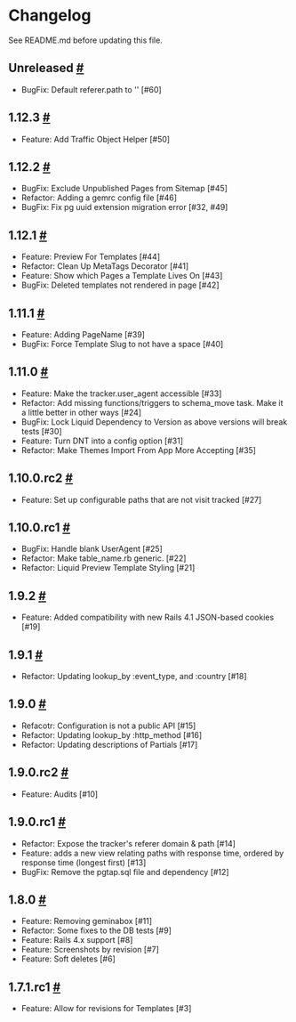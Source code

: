 # Changelog

See README.md before updating this file.

## Unreleased [#](https://github.com/enova/landable/compare/v1.12.1...master)
* BugFix: Default referer.path to '' [#60]

## 1.12.3 [#](https://github.com/enova/landable/compare/v1.12.2...v1.12.3)
* Feature: Add Traffic Object Helper [#50]

## 1.12.2 [#](https://github.com/enova/landable/compare/v1.12.1...v1.12.2)
* BugFix: Exclude Unpublished Pages from Sitemap [#45]
* Refactor: Adding a gemrc config file [#46]
* BugFix: Fix pg uuid extension migration error [#32, #49]

## 1.12.1 [#](https://github.com/enova/landable/compare/v1.11.1...v1.12.1)
* Feature: Preview For Templates [#44]
* Refactor: Clean Up MetaTags Decorator [#41]
* Feature: Show which Pages a Template Lives On [#43]
* BugFix: Deleted templates not rendered in page [#42]

## 1.11.1 [#](https://github.com/enova/landable/compare/v1.11.0...v1.11.1)
* Feature: Adding PageName [#39]
* BugFix: Force Template Slug to not have a space [#40]

## 1.11.0 [#](https://github.com/enova/landable/compare/v1.10.0.rc1...v1.11.0)
* Feature: Make the tracker.user_agent accessible [#33]
* Refactor: Add missing functions/triggers to schema_move task.  Make it a little better in other ways [#24]
* BugFix: Lock Liquid Dependency to Version as above versions will break tests [#30]
* Feature: Turn DNT into a config option [#31]
* Refactor: Make Themes Import From App More Accepting [#35]

## 1.10.0.rc2 [#](https://github.com/enova/landable/compare/v1.10.0.rc1...v1.10.0.rc2)
* Feature: Set up configurable paths that are not visit tracked [#27]

## 1.10.0.rc1 [#](https://github.com/enova/landable/compare/v1.9.2...v1.10.0.rc1)
* BugFix: Handle blank UserAgent [#25]
* Refactor: Make table_name.rb generic. [#22]
* Refactor: Liquid Preview Template Styling [#21]

## 1.9.2 [#](https://github.com/enova/landable/compare/v1.9.1...v1.9.2)
* Feature: Added compatibility with new Rails 4.1 JSON-based cookies [#19]

## 1.9.1 [#](https://github.com/enova/landable/compare/v1.9.0...v1.9.1)
* Refactor: Updating lookup_by :event_type, and :country [#18]

## 1.9.0 [#](https://github.com/enova/landable/compare/v1.9.0.rc2...v1.9.0)
* Refacotr: Configuration is not a public API [#15]
* Refactor: Updating lookup_by :http_method [#16]
* Refactor: Updating descriptions of Partials [#17]

## 1.9.0.rc2 [#](https://github.com/enova/landable/compare/v1.9.0.rc1...v1.9.0.rc2)
* Feature: Audits [#10]

## 1.9.0.rc1 [#](https://github.com/enova/landable/compare/v1.8.0...v1.9.0.rc1)
* Refactor: Expose the tracker's referer domain & path [#14]
* Feature: adds a new view relating paths with response time, ordered by response time (longest first) [#13]
* BugFix: Remove the pgtap.sql file and dependency [#12]

## 1.8.0 [#](https://github.com/enova/landable/compare/v1.7.1.rc1...v1.8.0)
* Feature: Removing geminabox [#11]
* Refactor: Some fixes to the DB tests [#9]
* Feature: Rails 4.x support [#8]
* Feature: Screenshots by revision [#7]
* Feature: Soft deletes [#6]

## 1.7.1.rc1 [#](https://github.com/enova/landable/compare/v1.7.0...v1.7.1.rc1)
* Feature: Allow for revisions for Templates [#3]
